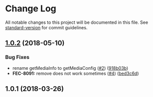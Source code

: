 # Change Log

All notable changes to this project will be documented in this file. See [standard-version](https://github.com/conventional-changelog/standard-version) for commit guidelines.

<a name="1.0.2"></a>
## [1.0.2](https://github.com/kaltura/playkit-js-offline-manager/compare/v1.0.1...v1.0.2) (2018-05-10)


### Bug Fixes

* rename getMediaInfo to getMediaConfig ([#2](https://github.com/kaltura/playkit-js-offline-manager/issues/2)) ([918b03b](https://github.com/kaltura/playkit-js-offline-manager/commit/918b03b))
* **FEC-8091:** remove does not work sometimes ([#4](https://github.com/kaltura/playkit-js-offline-manager/issues/4)) ([bed3c6d](https://github.com/kaltura/playkit-js-offline-manager/commit/bed3c6d))



<a name="1.0.1"></a>
## 1.0.1 (2018-03-26)
